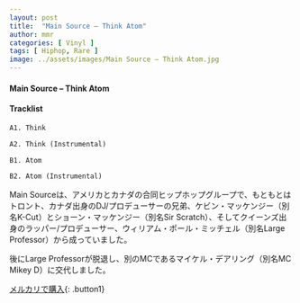 ```yaml
---
layout: post
title:  "Main Source – Think Atom"
author: mmr
categories: [ Vinyl ]
tags: [ Hiphop, Rare ]
image: ../assets/images/Main Source – Think Atom.jpg
---
```


#### Main Source – Think Atom

#### Tracklist
```md
A1. Think

A2. Think (Instrumental)

B1. Atom

B2. Atom (Instrumental)
```

Main Sourceは、アメリカとカナダの合同ヒップホップグループで、もともとはトロント、カナダ出身のDJ/プロデューサーの兄弟、ケビン・マッケンジー（別名K-Cut）とショーン・マッケンジー（別名Sir Scratch）、そしてクイーンズ出身のラッパー/プロデューサー、ウィリアム・ポール・ミッチェル（別名Large Professor）から成っていました。

後にLarge Professorが脱退し、別のMCであるマイケル・デアリング（別名MC Mikey D）に交代しました。

[メルカリで購入](https://jp.mercari.com/item/m60450715366){: .button1}

